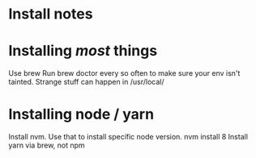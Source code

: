 # Install notes

# Installing *most* things

Use brew
Run brew doctor every so often to make sure your env isn't tainted. Strange
stuff can happen in /usr/local/

# Installing node / yarn

Install nvm. Use that to install specific node version. 
nvm install 8
Install yarn via brew, not npm

